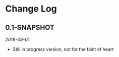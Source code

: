 # Change Log

## 0.1-SNAPSHOT

*2018-08-01*

- Still in progress version, not for the faint of heart
  